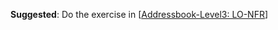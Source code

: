 <panel type="warning" header="`W6.1a` Can explain requirements :star::star:" expanded no-close>
  <include src="../../book/requirements/introduction/full.md" boilerplate  />
</panel>

<!-- ==================================================================================================== -->

<panel type="warning" header="`W6.1b` Can explain non-functional requirements :star::star:" expanded no-close>
  <include src="../../book/requirements/nonFunctionalRequirements/full.md" boilerplate  />
  <panel header="{{glyphicon_folder_close}} Evidence" expanded>
  
**Suggested**: Do the exercise in [[Addressbook-Level3: LO-NFR]({{module_org}}/addressbook-level3/blob/master/doc/LearningOutcomes.md#use-non-functional-requirements-lo-nfr)]
   
<include src="submission.md" />
  
  </panel>
</panel>

<!-- ==================================================================================================== -->

<panel type="info" header="`W6.1c` Can explain prioritizing requirements :star::star::star:" expanded no-close>
  <include src="../../book/requirements/prioritizing/full.md" boilerplate  />
</panel>

<panel type="info" header="`W6.1d` Can explain quality of requirements :star::star::star:" expanded no-close>
  <include src="../../book/requirements/quality/full.md" boilerplate  />
</panel>
